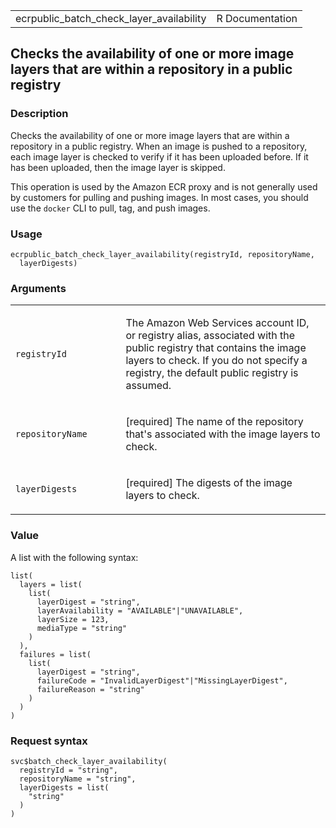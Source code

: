 <table style="width: 100%;">
<tbody>
<tr class="odd">
<td>ecrpublic_batch_check_layer_availability</td>
<td style="text-align: right;">R Documentation</td>
</tr>
</tbody>
</table>

## Checks the availability of one or more image layers that are within a repository in a public registry

### Description

Checks the availability of one or more image layers that are within a
repository in a public registry. When an image is pushed to a
repository, each image layer is checked to verify if it has been
uploaded before. If it has been uploaded, then the image layer is
skipped.

This operation is used by the Amazon ECR proxy and is not generally used
by customers for pulling and pushing images. In most cases, you should
use the `docker` CLI to pull, tag, and push images.

### Usage

    ecrpublic_batch_check_layer_availability(registryId, repositoryName,
      layerDigests)

### Arguments

<table>
<colgroup>
<col style="width: 35%" />
<col style="width: 65%" />
</colgroup>
<tbody>
<tr class="odd">
<td><code
id="ecrpublic_batch_check_layer_availability_:_registryId">registryId</code></td>
<td><p>The Amazon Web Services account ID, or registry alias, associated
with the public registry that contains the image layers to check. If you
do not specify a registry, the default public registry is
assumed.</p></td>
</tr>
<tr class="even">
<td><code
id="ecrpublic_batch_check_layer_availability_:_repositoryName">repositoryName</code></td>
<td><p>[required] The name of the repository that's associated with the
image layers to check.</p></td>
</tr>
<tr class="odd">
<td><code
id="ecrpublic_batch_check_layer_availability_:_layerDigests">layerDigests</code></td>
<td><p>[required] The digests of the image layers to check.</p></td>
</tr>
</tbody>
</table>

### Value

A list with the following syntax:

    list(
      layers = list(
        list(
          layerDigest = "string",
          layerAvailability = "AVAILABLE"|"UNAVAILABLE",
          layerSize = 123,
          mediaType = "string"
        )
      ),
      failures = list(
        list(
          layerDigest = "string",
          failureCode = "InvalidLayerDigest"|"MissingLayerDigest",
          failureReason = "string"
        )
      )
    )

### Request syntax

    svc$batch_check_layer_availability(
      registryId = "string",
      repositoryName = "string",
      layerDigests = list(
        "string"
      )
    )
